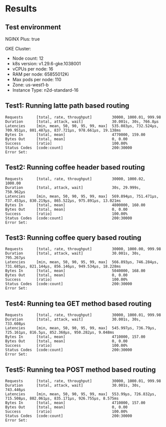 # Results

## Test environment

NGINX Plus: true

GKE Cluster:

- Node count: 12
- k8s version: v1.29.6-gke.1038001
- vCPUs per node: 16
- RAM per node: 65855012Ki
- Max pods per node: 110
- Zone: us-west1-b
- Instance Type: n2d-standard-16

## Test1: Running latte path based routing

```text
Requests      [total, rate, throughput]         30000, 1000.01, 999.98
Duration      [total, attack, wait]             30.001s, 30s, 766.8µs
Latencies     [min, mean, 50, 90, 95, 99, max]  535.083µs, 732.524µs, 709.951µs, 801.487µs, 837.721µs, 978.661µs, 19.138ms
Bytes In      [total, mean]                     4770000, 159.00
Bytes Out     [total, mean]                     0, 0.00
Success       [ratio]                           100.00%
Status Codes  [code:count]                      200:30000  
Error Set:
```

## Test2: Running coffee header based routing

```text
Requests      [total, rate, throughput]         30000, 1000.02, 1000.00
Duration      [total, attack, wait]             30s, 29.999s, 750.962µs
Latencies     [min, mean, 50, 90, 95, 99, max]  569.894µs, 751.471µs, 737.453µs, 830.219µs, 865.522µs, 975.891µs, 13.021ms
Bytes In      [total, mean]                     4800000, 160.00
Bytes Out     [total, mean]                     0, 0.00
Success       [ratio]                           100.00%
Status Codes  [code:count]                      200:30000  
Error Set:
```

## Test3: Running coffee query based routing

```text
Requests      [total, rate, throughput]         30000, 1000.00, 999.98
Duration      [total, attack, wait]             30.001s, 30s, 795.267µs
Latencies     [min, mean, 50, 90, 95, 99, max]  566.893µs, 746.284µs, 731.685µs, 821.144µs, 856.146µs, 949.534µs, 18.228ms
Bytes In      [total, mean]                     5040000, 168.00
Bytes Out     [total, mean]                     0, 0.00
Success       [ratio]                           100.00%
Status Codes  [code:count]                      200:30000  
Error Set:
```

## Test4: Running tea GET method based routing

```text
Requests      [total, rate, throughput]         30000, 1000.01, 999.98
Duration      [total, attack, wait]             30.001s, 30s, 733.608µs
Latencies     [min, mean, 50, 90, 95, 99, max]  545.997µs, 736.79µs, 725.161µs, 816.5µs, 852.368µs, 950.282µs, 9.048ms
Bytes In      [total, mean]                     4710000, 157.00
Bytes Out     [total, mean]                     0, 0.00
Success       [ratio]                           100.00%
Status Codes  [code:count]                      200:30000  
Error Set:
```

## Test5: Running tea POST method based routing

```text
Requests      [total, rate, throughput]         30000, 1000.01, 999.98
Duration      [total, attack, wait]             30.001s, 30s, 743.446µs
Latencies     [min, mean, 50, 90, 95, 99, max]  553.99µs, 726.832µs, 715.508µs, 802.061µs, 835.171µs, 926.755µs, 8.575ms
Bytes In      [total, mean]                     4710000, 157.00
Bytes Out     [total, mean]                     0, 0.00
Success       [ratio]                           100.00%
Status Codes  [code:count]                      200:30000  
Error Set:
```
